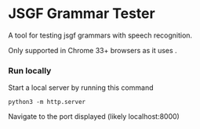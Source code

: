 # JSGF Grammar Tester
A tool for testing jsgf grammars with speech recognition.

Only supported in Chrome 33+ browsers as it uses .


### Run locally

Start a local server by running this command

`python3 -m http.server`

Navigate to the port displayed (likely localhost:8000)